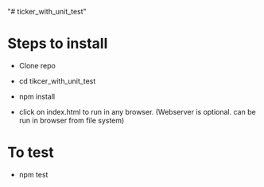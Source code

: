 "# ticker_with_unit_test" 

# Steps to install
- Clone repo
- cd tikcer_with_unit_test 
- npm install

- click on index.html to run in any browser. (Webserver is optional. can be run in browser from file system)

# To test
- npm test